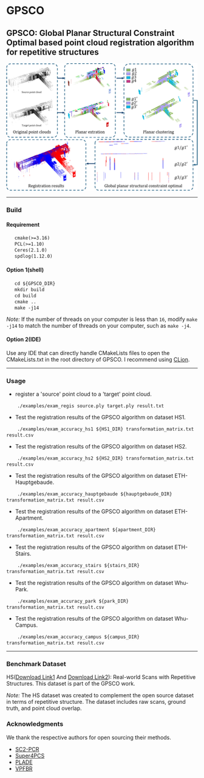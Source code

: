 # GPSCO

## GPSCO: Global Planar Structural Constraint Optimal based point cloud registration algorithm for repetitive structures

![flowchart.jpg](flowchart.jpg)

---

### Build

#### Requirement

 ```
    cmake(>=3.16)
    PCL(>=1.10)
    Ceres(2.1.0)
    spdlog(1.12.0)
 ```

#### Option 1(shell)

 ```
    cd ${GPSCO_DIR}
    mkdir build
    cd build
    cmake ..
    make -j14
 ```
*Note:* If the number of threads on your computer is less than `16`, 
modify `make -j14` to match the number of threads on your computer, such as `make -j4`.

#### Option 2(IDE)

Use any IDE that can directly handle CMakeLists files to open the CMakeLists.txt in the root directory of GPSCO. I recommend using [CLion](https://www.jetbrains.com/clion/).

---

### Usage

* register a 'source' point cloud to a 'target' point cloud.

```
    ./examples/exam_regis source.ply target.ply result.txt
```

* Test the registration results of the GPSCO algorithm on dataset HS1.

```
    ./examples/exam_accuracy_hs1 ${HS1_DIR} transformation_matrix.txt result.csv
```

* Test the registration results of the GPSCO algorithm on dataset HS2.

```
    ./examples/exam_accuracy_hs2 ${HS2_DIR} transformation_matrix.txt result.csv
```

* Test the registration results of the GPSCO algorithm on dataset ETH-Hauptgebaude.

```
    ./examples/exam_accuracy_hauptgebaude ${hauptgebaude_DIR} transformation_matrix.txt result.csv
```

* Test the registration results of the GPSCO algorithm on dataset ETH-Apartment.

```
    ./examples/exam_accuracy_apartment ${apartment_DIR} transformation_matrix.txt result.csv
```

* Test the registration results of the GPSCO algorithm on dataset ETH-Stairs.

```
    ./examples/exam_accuracy_stairs ${stairs_DIR} transformation_matrix.txt result.csv
```

* Test the registration results of the GPSCO algorithm on dataset Whu-Park.

```
    ./examples/exam_accuracy_park ${park_DIR} transformation_matrix.txt result.csv
```

* Test the registration results of the GPSCO algorithm on dataset Whu-Campus.

```
    ./examples/exam_accuracy_campus ${campus_DIR} transformation_matrix.txt result.csv
```

---

### Benchmark Dataset

HS([Download Link1](https://drive.google.com/drive/folders/1OFHm4iSt0wIle2MeTROb93jYmVoc37mR?usp=sharing) And [Download Link2](https://pan.baidu.com/s/14ZvvR6qfYkQkbzvjEzspjg?pwd=lwcl)): Real-world Scans with Repetitive Structures. This dataset is part of the GPSCO work.

*Note:* The HS dataset was created to complement the open source dataset in terms of repetitive structure. 
The dataset includes raw scans, ground truth, and point cloud overlap.

### Acknowledgments

We thank the respective authors for open sourcing their methods.

* [SC2-PCR](https://github.com/ZhiChen902/SC2-PCR)
* [Super4PCS](https://github.com/nmellado/Super4PCS)
* [PLADE](https://github.com/chsl/PLADE)
* [VPFBR](https://github.com/zhanjiawang/VPFBR-L)

